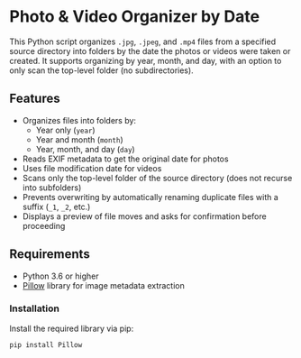 # Photo & Video Organizer by Date

This Python script organizes `.jpg`, `.jpeg`, and `.mp4` files from a specified source directory into folders by the date the photos or videos were taken or created. It supports organizing by year, month, and day, with an option to only scan the top-level folder (no subdirectories).

## Features

- Organizes files into folders by:
  - Year only (`year`)
  - Year and month (`month`)
  - Year, month, and day (`day`)
- Reads EXIF metadata to get the original date for photos
- Uses file modification date for videos
- Scans only the top-level folder of the source directory (does not recurse into subfolders)
- Prevents overwriting by automatically renaming duplicate files with a suffix (`_1`, `_2`, etc.)
- Displays a preview of file moves and asks for confirmation before proceeding

## Requirements

- Python 3.6 or higher
- [Pillow](https://python-pillow.org/) library for image metadata extraction

### Installation

Install the required library via pip:

```bash
pip install Pillow
